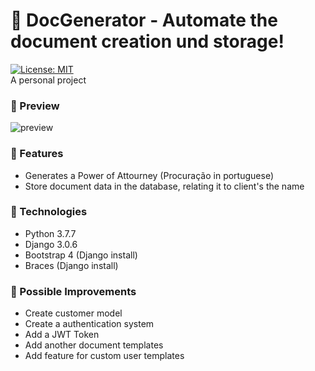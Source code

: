 # :notebook: DocGenerator - Automate the document creation und storage!
[![License: MIT](https://img.shields.io/badge/License-MIT-yellow.svg)](https://opensource.org/licenses/MIT)   
A personal project   


### :mag_right: Preview
![preview](https://github.com/GermainPereira/DocGenerator/blob/master/preview-doc_generator-2020-07-03%2011-12.gif?raw=true)

### :star2: Features
* Generates a Power of Attourney (Procuração in portuguese)
* Store document data in the database, relating it to client's the name

### :robot: Technologies
* Python 3.7.7
* Django 3.0.6
* Bootstrap 4 (Django install)
* Braces (Django install)

### :pencil: Possible Improvements
* Create customer model
* Create a authentication system
* Add a JWT Token
* Add another document templates
* Add feature for custom user templates



